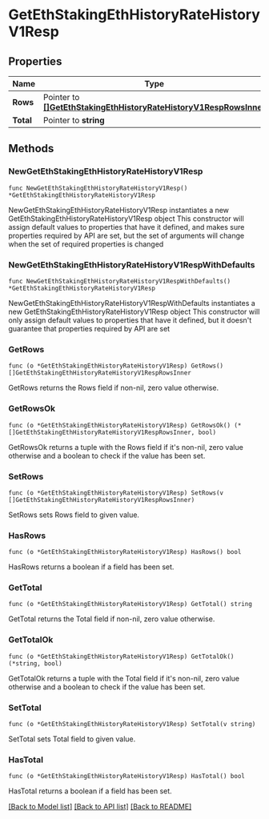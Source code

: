 # GetEthStakingEthHistoryRateHistoryV1Resp

## Properties

Name | Type | Description | Notes
------------ | ------------- | ------------- | -------------
**Rows** | Pointer to [**[]GetEthStakingEthHistoryRateHistoryV1RespRowsInner**](GetEthStakingEthHistoryRateHistoryV1RespRowsInner.md) |  | [optional] 
**Total** | Pointer to **string** |  | [optional] 

## Methods

### NewGetEthStakingEthHistoryRateHistoryV1Resp

`func NewGetEthStakingEthHistoryRateHistoryV1Resp() *GetEthStakingEthHistoryRateHistoryV1Resp`

NewGetEthStakingEthHistoryRateHistoryV1Resp instantiates a new GetEthStakingEthHistoryRateHistoryV1Resp object
This constructor will assign default values to properties that have it defined,
and makes sure properties required by API are set, but the set of arguments
will change when the set of required properties is changed

### NewGetEthStakingEthHistoryRateHistoryV1RespWithDefaults

`func NewGetEthStakingEthHistoryRateHistoryV1RespWithDefaults() *GetEthStakingEthHistoryRateHistoryV1Resp`

NewGetEthStakingEthHistoryRateHistoryV1RespWithDefaults instantiates a new GetEthStakingEthHistoryRateHistoryV1Resp object
This constructor will only assign default values to properties that have it defined,
but it doesn't guarantee that properties required by API are set

### GetRows

`func (o *GetEthStakingEthHistoryRateHistoryV1Resp) GetRows() []GetEthStakingEthHistoryRateHistoryV1RespRowsInner`

GetRows returns the Rows field if non-nil, zero value otherwise.

### GetRowsOk

`func (o *GetEthStakingEthHistoryRateHistoryV1Resp) GetRowsOk() (*[]GetEthStakingEthHistoryRateHistoryV1RespRowsInner, bool)`

GetRowsOk returns a tuple with the Rows field if it's non-nil, zero value otherwise
and a boolean to check if the value has been set.

### SetRows

`func (o *GetEthStakingEthHistoryRateHistoryV1Resp) SetRows(v []GetEthStakingEthHistoryRateHistoryV1RespRowsInner)`

SetRows sets Rows field to given value.

### HasRows

`func (o *GetEthStakingEthHistoryRateHistoryV1Resp) HasRows() bool`

HasRows returns a boolean if a field has been set.

### GetTotal

`func (o *GetEthStakingEthHistoryRateHistoryV1Resp) GetTotal() string`

GetTotal returns the Total field if non-nil, zero value otherwise.

### GetTotalOk

`func (o *GetEthStakingEthHistoryRateHistoryV1Resp) GetTotalOk() (*string, bool)`

GetTotalOk returns a tuple with the Total field if it's non-nil, zero value otherwise
and a boolean to check if the value has been set.

### SetTotal

`func (o *GetEthStakingEthHistoryRateHistoryV1Resp) SetTotal(v string)`

SetTotal sets Total field to given value.

### HasTotal

`func (o *GetEthStakingEthHistoryRateHistoryV1Resp) HasTotal() bool`

HasTotal returns a boolean if a field has been set.


[[Back to Model list]](../README.md#documentation-for-models) [[Back to API list]](../README.md#documentation-for-api-endpoints) [[Back to README]](../README.md)


